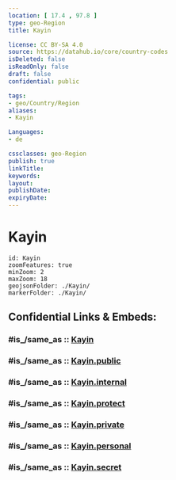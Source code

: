 ```yaml
---
location: [ 17.4 , 97.8 ] 
type: geo-Region
title: Kayin

license: CC BY-SA 4.0
source: https://datahub.io/core/country-codes
isDeleted: false
isReadOnly: false
draft: false
confidential: public

tags:
- geo/Country/Region
aliases:
- Kayin

Languages:
- de

cssclasses: geo-Region
publish: true
linkTitle: 
keywords: 
layout: 
publishDate: 
expiryDate: 
---
```


# Kayin

```leaflet
id: Kayin
zoomFeatures: true 
minZoom: 2 
maxZoom: 18
geojsonFolder: ./Kayin/
markerFolder: ./Kayin/
```


## Confidential Links & Embeds: 

### #is_/same_as :: [Kayin](/_Standards/Earth/Continent/Asia/Asia~South~East/Myanmar/States~Myanmar/Kayin.md) 

### #is_/same_as :: [Kayin.public](/_public/Earth/Continent/Asia/Asia~South~East/Myanmar/States~Myanmar/Kayin.public.md) 

### #is_/same_as :: [Kayin.internal](/_internal/Earth/Continent/Asia/Asia~South~East/Myanmar/States~Myanmar/Kayin.internal.md) 

### #is_/same_as :: [Kayin.protect](/_protect/Earth/Continent/Asia/Asia~South~East/Myanmar/States~Myanmar/Kayin.protect.md) 

### #is_/same_as :: [Kayin.private](/_private/Earth/Continent/Asia/Asia~South~East/Myanmar/States~Myanmar/Kayin.private.md) 

### #is_/same_as :: [Kayin.personal](/_personal/Earth/Continent/Asia/Asia~South~East/Myanmar/States~Myanmar/Kayin.personal.md) 

### #is_/same_as :: [Kayin.secret](/_secret/Earth/Continent/Asia/Asia~South~East/Myanmar/States~Myanmar/Kayin.secret.md)

